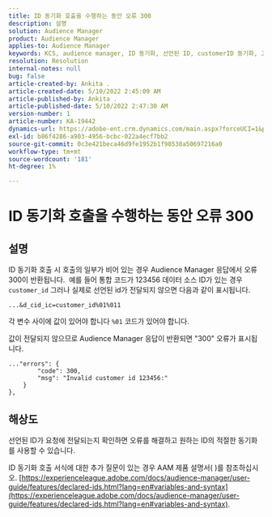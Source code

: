 ```yaml
---
title: ID 동기화 호출을 수행하는 동안 오류 300
description: 설명
solution: Audience Manager
product: Audience Manager
applies-to: Audience Manager
keywords: KCS, audience manager, ID 동기화, 선언된 ID, customerID 동기화, 고객 ID, 온라인 동기화
resolution: Resolution
internal-notes: null
bug: false
article-created-by: Ankita .
article-created-date: 5/10/2022 2:45:09 AM
article-published-by: Ankita .
article-published-date: 5/10/2022 2:47:30 AM
version-number: 1
article-number: KA-19442
dynamics-url: https://adobe-ent.crm.dynamics.com/main.aspx?forceUCI=1&pagetype=entityrecord&etn=knowledgearticle&id=35259630-0bd0-ec11-a7b5-0022480a8753
exl-id: b86f4286-a903-4956-bcbc-022a4ecf7bb2
source-git-commit: 0c3e421beca46d9fe1952b1f98538a50697216a0
workflow-type: tm+mt
source-wordcount: '181'
ht-degree: 1%

---
```


# ID 동기화 호출을 수행하는 동안 오류 300

## 설명


ID 동기화 호출 시 호출의 일부가 비어 있는 경우 Audience Manager 응답에서 오류 300이 반환됩니다.  예를 들어 통합 코드가 123456 데이터 소스 ID가 있는 경우 `customer_id` 그러나 실제로 선언된 id가 전달되지 않으면 다음과 같이 표시됩니다.

`...&d_cid_ic=customer_id%01%011`

각 변수 사이에 값이 있어야 합니다 `%01` 코드가 있어야 합니다.

값이 전달되지 않으므로 Audience Manager 응답이 반환되면 &quot;300&quot; 오류가 표시됩니다.

```
..."errors": {
        "code": 300,
        "msg": "Invalid customer id 123456:"
    }
},
```

## 해상도


선언된 ID가 요청에 전달되는지 확인하면 오류를 해결하고 원하는 ID의 적절한 동기화를 사용할 수 있습니다.

ID 동기화 호출 서식에 대한 추가 질문이 있는 경우 AAM 제품 설명서( )를 참조하십시오. [https://experienceleague.adobe.com/docs/audience-manager/user-guide/features/declared-ids.html?lang=en#variables-and-syntax](https://experienceleague.adobe.com/docs/audience-manager/user-guide/features/declared-ids.html?lang=en#variables-and-syntax).
